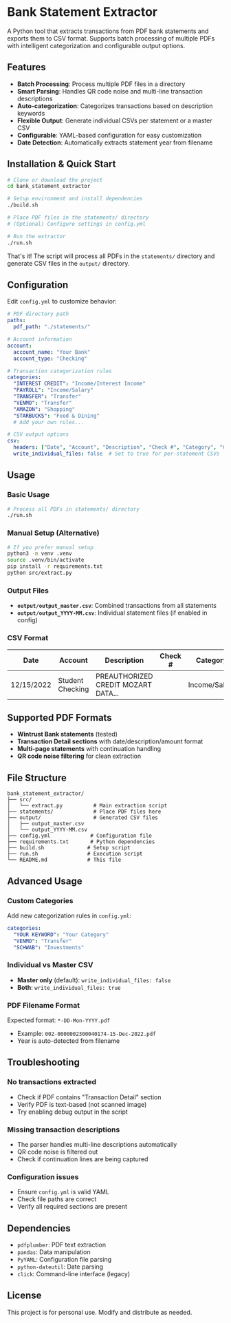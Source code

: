 # Bank Statement Extractor

A Python tool that extracts transactions from PDF bank statements and exports them to CSV format. Supports batch processing of multiple PDFs with intelligent categorization and configurable output options.

## Features

- **Batch Processing**: Process multiple PDF files in a directory
- **Smart Parsing**: Handles QR code noise and multi-line transaction descriptions
- **Auto-categorization**: Categorizes transactions based on description keywords
- **Flexible Output**: Generate individual CSVs per statement or a master CSV
- **Configurable**: YAML-based configuration for easy customization
- **Date Detection**: Automatically extracts statement year from filename

## Installation & Quick Start

```bash
# Clone or download the project
cd bank_statement_extractor

# Setup environment and install dependencies
./build.sh

# Place PDF files in the statements/ directory
# (Optional) Configure settings in config.yml

# Run the extractor
./run.sh
```

That's it! The script will process all PDFs in the `statements/` directory and generate CSV files in the `output/` directory.

## Configuration

Edit `config.yml` to customize behavior:

```yaml
# PDF directory path
paths:
  pdf_path: "./statements/"

# Account information
account:
  account_name: "Your Bank"
  account_type: "Checking"

# Transaction categorization rules
categories:
  "INTEREST CREDIT": "Income/Interest Income"
  "PAYROLL": "Income/Salary"
  "TRANSFER": "Transfer"
  "VENMO": "Transfer"
  "AMAZON": "Shopping"
  "STARBUCKS": "Food & Dining"
  # Add your own rules...

# CSV output options
csv:
  headers: ["Date", "Account", "Description", "Check #", "Category", "Credit", "Debit", "Account Name"]
  write_individual_files: false  # Set to true for per-statement CSVs
```

## Usage

### Basic Usage
```bash
# Process all PDFs in statements/ directory
./run.sh
```

### Manual Setup (Alternative)
```bash
# If you prefer manual setup
python3 -m venv .venv
source .venv/bin/activate
pip install -r requirements.txt
python src/extract.py
```

### Output Files
- **`output/output_master.csv`**: Combined transactions from all statements
- **`output/output_YYYY-MM.csv`**: Individual statement files (if enabled in config)

### CSV Format
| Date | Account | Description | Check # | Category | Credit | Debit | Account Name |
|------|---------|-------------|---------|----------|--------|-------|--------------|
| 12/15/2022 | Student Checking | PREAUTHORIZED CREDIT MOZART DATA... | | Income/Salary | 2509.75 | | M_wintrust |

## Supported PDF Formats

- **Wintrust Bank statements** (tested)
- **Transaction Detail sections** with date/description/amount format
- **Multi-page statements** with continuation handling
- **QR code noise filtering** for clean extraction

## File Structure

```
bank_statement_extractor/
├── src/
│   └── extract.py          # Main extraction script
├── statements/             # Place PDF files here
├── output/                 # Generated CSV files
│   ├── output_master.csv
│   └── output_YYYY-MM.csv
├── config.yml             # Configuration file
├── requirements.txt       # Python dependencies
├── build.sh              # Setup script
├── run.sh                # Execution script
└── README.md             # This file
```

## Advanced Usage

### Custom Categories
Add new categorization rules in `config.yml`:
```yaml
categories:
  "YOUR KEYWORD": "Your Category"
  "VENMO": "Transfer"
  "SCHWAB": "Investments"
```

### Individual vs Master CSV
- **Master only** (default): `write_individual_files: false`
- **Both**: `write_individual_files: true`

### PDF Filename Format
Expected format: `*-DD-Mon-YYYY.pdf`
- Example: `002-0000002300040174-15-Dec-2022.pdf`
- Year is auto-detected from filename

## Troubleshooting

### No transactions extracted
- Check if PDF contains "Transaction Detail" section
- Verify PDF is text-based (not scanned image)
- Try enabling debug output in the script

### Missing transaction descriptions
- The parser handles multi-line descriptions automatically
- QR code noise is filtered out
- Check if continuation lines are being captured

### Configuration issues
- Ensure `config.yml` is valid YAML
- Check file paths are correct
- Verify all required sections are present

## Dependencies

- `pdfplumber`: PDF text extraction
- `pandas`: Data manipulation
- `PyYAML`: Configuration file parsing
- `python-dateutil`: Date parsing
- `click`: Command-line interface (legacy)

## License

This project is for personal use. Modify and distribute as needed.
